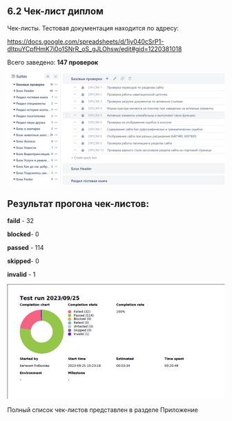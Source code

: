  ## 6.2 Чек-лист диплом
  Чек-листы. Тестовая документация находится по адресу:
  
  https://docs.google.com/spreadsheets/d/1iy040cSrP1-dItpuYCpfHmK7i0o1SNrR_oS_gJLOhsw/edit#gid=1220381018 

  Всего заведено: **147 проверок**

  ![](чек_лист_qase.png)


## Результат прогона чек-листов:
**faild**  - 32

**blocked**- 0

**passed** - 114

**skipped**- 0

**invalid** - 1

  ![](чек_лист_итого.png)


Полный список чек-листов представлен в разделе Приложение